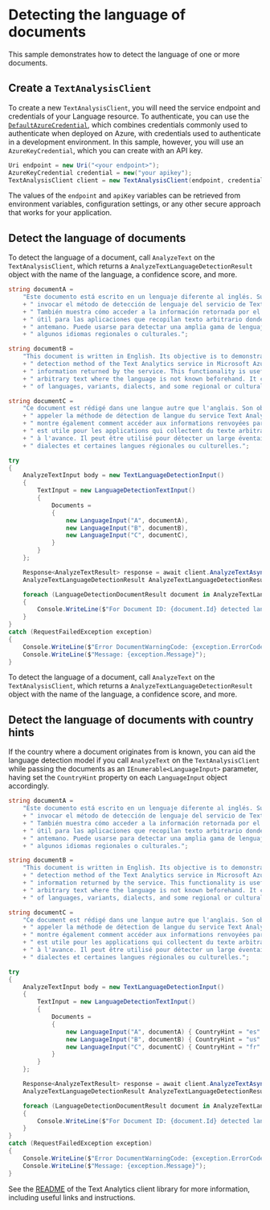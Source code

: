 # Detecting the language of documents

This sample demonstrates how to detect the language of one or more documents.

## Create a `TextAnalysisClient`

To create a new `TextAnalysisClient`, you will need the service endpoint and credentials of your Language resource. To authenticate, you can use the [`DefaultAzureCredential`][DefaultAzureCredential], which combines credentials commonly used to authenticate when deployed on Azure, with credentials used to authenticate in a development environment. In this sample, however, you will use an `AzureKeyCredential`, which you can create with an API key.

```C# Snippet:CreateTextClient
Uri endpoint = new Uri("<your endpoint>");
AzureKeyCredential credential = new("your apikey");
TextAnalysisClient client = new TextAnalysisClient(endpoint, credential);;
```

The values of the `endpoint` and `apiKey` variables can be retrieved from environment variables, configuration settings, or any other secure approach that works for your application.

## Detect the language of documents

To detect the language of a document, call `AnalyzeText` on the `TextAnalysisClient`, which returns a `AnalyzeTextLanguageDetectionResult` object with the name of the language, a confidence score, and more.

```C# Snippet:Sample1_AnalyzeTextAsync_LanguageDetection
string documentA =
    "Este documento está escrito en un lenguaje diferente al inglés. Su objectivo es demostrar cómo"
    + " invocar el método de detección de lenguaje del servicio de Text Analytics en Microsoft Azure."
    + " También muestra cómo acceder a la información retornada por el servicio. Esta funcionalidad es"
    + " útil para las aplicaciones que recopilan texto arbitrario donde el lenguaje no se conoce de"
    + " antemano. Puede usarse para detectar una amplia gama de lenguajes, variantes, dialectos y"
    + " algunos idiomas regionales o culturales.";

string documentB =
    "This document is written in English. Its objective is to demonstrate how to call the language"
    + " detection method of the Text Analytics service in Microsoft Azure. It also shows how to access the"
    + " information returned by the service. This functionality is useful for applications that collect"
    + " arbitrary text where the language is not known beforehand. It can be used to detect a wide range"
    + " of languages, variants, dialects, and some regional or cultural languages.";

string documentC =
    "Ce document est rédigé dans une langue autre que l'anglais. Son objectif est de montrer comment"
    + " appeler la méthode de détection de langue du service Text Analytics dans Microsoft Azure. Il"
    + " montre également comment accéder aux informations renvoyées par le service. Cette fonctionnalité"
    + " est utile pour les applications qui collectent du texte arbitraire dont la langue n'est pas connue"
    + " à l'avance. Il peut être utilisé pour détecter un large éventail de langues, de variantes, de"
    + " dialectes et certaines langues régionales ou culturelles.";

try
{
    AnalyzeTextInput body = new TextLanguageDetectionInput()
    {
        TextInput = new LanguageDetectionTextInput()
        {
            Documents =
            {
                new LanguageInput("A", documentA),
                new LanguageInput("B", documentB),
                new LanguageInput("C", documentC),
            }
        }
    };

    Response<AnalyzeTextResult> response = await client.AnalyzeTextAsync(body);
    AnalyzeTextLanguageDetectionResult AnalyzeTextLanguageDetectionResult = (AnalyzeTextLanguageDetectionResult)response.Value;

    foreach (LanguageDetectionDocumentResult document in AnalyzeTextLanguageDetectionResult.Results.Documents)
    {
        Console.WriteLine($"For Document ID: {document.Id} detected language is {document.DetectedLanguage.Name} with a confidence score of {document.DetectedLanguage.ConfidenceScore}.");
    }
}
catch (RequestFailedException exception)
{
    Console.WriteLine($"Error DocumentWarningCode: {exception.ErrorCode}");
    Console.WriteLine($"Message: {exception.Message}");
}
```

To detect the language of a document, call `AnalyzeText` on the `TextAnalysisClient`, which returns a `AnalyzeTextLanguageDetectionResult` object with the name of the language, a confidence score, and more.

## Detect the language of documents with country hints

If the country where a document originates from is known, you can aid the language detection model if you call `AnalyzeText` on the `TextAnalysisClient` while passing the documents as an `IEnumerable<LanguageInput>` parameter, having set the `CountryHint` property on each `LanguageInput` object accordingly.

```C# Snippet:Sample1_AnalyzeTextAsync_LanguageDetection_CountryHint
string documentA =
    "Este documento está escrito en un lenguaje diferente al inglés. Su objectivo es demostrar cómo"
    + " invocar el método de detección de lenguaje del servicio de Text Analytics en Microsoft Azure."
    + " También muestra cómo acceder a la información retornada por el servicio. Esta funcionalidad es"
    + " útil para las aplicaciones que recopilan texto arbitrario donde el lenguaje no se conoce de"
    + " antemano. Puede usarse para detectar una amplia gama de lenguajes, variantes, dialectos y"
    + " algunos idiomas regionales o culturales.";

string documentB =
    "This document is written in English. Its objective is to demonstrate how to call the language"
    + " detection method of the Text Analytics service in Microsoft Azure. It also shows how to access the"
    + " information returned by the service. This functionality is useful for applications that collect"
    + " arbitrary text where the language is not known beforehand. It can be used to detect a wide range"
    + " of languages, variants, dialects, and some regional or cultural languages.";

string documentC =
    "Ce document est rédigé dans une langue autre que l'anglais. Son objectif est de montrer comment"
    + " appeler la méthode de détection de langue du service Text Analytics dans Microsoft Azure. Il"
    + " montre également comment accéder aux informations renvoyées par le service. Cette fonctionnalité"
    + " est utile pour les applications qui collectent du texte arbitraire dont la langue n'est pas connue"
    + " à l'avance. Il peut être utilisé pour détecter un large éventail de langues, de variantes, de"
    + " dialectes et certaines langues régionales ou culturelles.";

try
{
    AnalyzeTextInput body = new TextLanguageDetectionInput()
    {
        TextInput = new LanguageDetectionTextInput()
        {
            Documents =
            {
                new LanguageInput("A", documentA) { CountryHint = "es" },
                new LanguageInput("B", documentB) { CountryHint = "us" },
                new LanguageInput("C", documentC) { CountryHint = "fr" },
            }
        }
    };

    Response<AnalyzeTextResult> response = await client.AnalyzeTextAsync(body);
    AnalyzeTextLanguageDetectionResult AnalyzeTextLanguageDetectionResult = (AnalyzeTextLanguageDetectionResult)response.Value;

    foreach (LanguageDetectionDocumentResult document in AnalyzeTextLanguageDetectionResult.Results.Documents)
    {
        Console.WriteLine($"For Document ID: {document.Id} detected language is {document.DetectedLanguage.Name} with a confidence score of {document.DetectedLanguage.ConfidenceScore}.");
    }
}
catch (RequestFailedException exception)
{
    Console.WriteLine($"Error DocumentWarningCode: {exception.ErrorCode}");
    Console.WriteLine($"Message: {exception.Message}");
}
```

See the [README] of the Text Analytics client library for more information, including useful links and instructions.

[DefaultAzureCredential]: https://github.com/Azure/azure-sdk-for-net/blob/main/sdk/identity/Azure.Identity/README.md
[README]: https://github.com/Azure/azure-sdk-for-net/blob/main/sdk/cognitivelanguage/Azure.AI.Language.Text/samples/README.md
